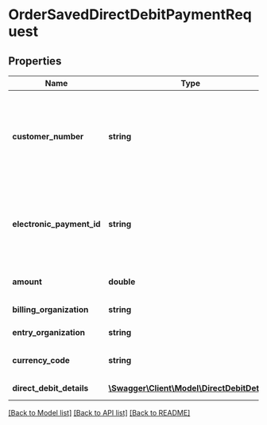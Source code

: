 # OrderSavedDirectDebitPaymentRequest

## Properties
Name | Type | Description | Notes
------------ | ------------- | ------------- | -------------
**customer_number** | **string** | The Advantage customer number of the customer providing the payment. | [optional] 
**electronic_payment_id** | **string** | The electronic payment ID identifying the direct debit payment method. | [optional] 
**amount** | **double** | The amount to pay on the order. | [optional] 
**billing_organization** | **string** | Billing organization. | [optional] 
**entry_organization** | **string** | Entry organization. | [optional] 
**currency_code** | **string** | Billing currency code. | [optional] 
**direct_debit_details** | [**\Swagger\Client\Model\DirectDebitDetails**](DirectDebitDetails.md) | Direct Debit details | [optional] 

[[Back to Model list]](../README.md#documentation-for-models) [[Back to API list]](../README.md#documentation-for-api-endpoints) [[Back to README]](../README.md)



